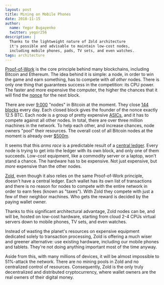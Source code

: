 ```yaml
---
layout: post
title: Mining on Mobile Phones
date: 2018-11-15
author:
  name: Yegor Bugayenko
  twitter: yegor256
description: |
  Thanks to the lightweight nature of Zold architecture
  it's possible and advisable to maintain low-cost nodes,
  including mobile phones, pads, TV sets, and even watches.
tags: architecture
---
```


[Proof-of-Work](https://en.wikipedia.org/wiki/Proof-of-work_system)
is the core principle behind many blockchains, including
Bitcoin and Ethereum. The idea behind it is simple: a node, in order to
win the game and earn something, has to compete with _all other_ nodes.
There is only one thing that guarantees success in the competition: its
CPU power. The faster and more expensive the computer, the higher
the chances that it will find the [nonce](https://en.bitcoin.it/wiki/Nonce) for the next block.

<!--more-->

There are over [9,000](https://coin.dance/nodes) "nodes" in Bitcoin at the moment.
They close [144 blocks](https://www.bitcoinmining.com/what-is-the-bitcoin-block-reward/)
every day. Each closed block gives the founder of the nonce exactly 12.5 BTC.
Each node is a group of pretty expensive [ASICs](https://en.wikipedia.org/wiki/Application-specific_integrated_circuit),
and it has to compete against all other nodes. In total, there are over three million
machines in the network. To help each other,
and increase chances, node owners "pool" their resources. The overall
cost of all Bitcoin nodes at the moment is already over
[$500m](https://www.reddit.com/r/Bitcoin/comments/5zxn7c/what_is_the_total_cost_of_all_the_bitcoin_mining/).

It seems that this _arms race_ is a predictable result of a
[central ledger](https://www.coindesk.com/edward-snowden-public-ledger-is-bitcoins-big-flaw).
Every node is trying to get into the ledger with its own block, and only
one of them succeeds. Low-cost equipment, like a commodity server
or a laptop, won't stand a chance. The hardware has to be expensive. Not just
expensive, but _more_ expensive than the other nodes.

[Zold](https://www.zold.io), even though it also relies on the same Proof-of-Work principle, doesn't
have a central ledger. Each wallet has its own list of transactions and there
is no reason for nodes to compete with the entire network in order to earn
fees (known as "taxes"). With Zold they compete with just a few
of their neighbor machines. Who gets the reward is decided by the paying
wallet owner.

Thanks to this significant architectural advantage, Zold nodes can be, and will
be, hosted on low-cost hardware, starting from cloud 2-4 CPUs virtual servers
down to mobile phones, TV sets, and even watches.

Instead of wasting the planet's resources on expensive equipment dedicated solely
to transaction processing, Zold is offering a much wiser and greener alternative:
use existing hardware, including our mobile phones and tablets. They're not doing
anything important most of the time anyway.

Aside from this, with many millions of
devices, it will be almost impossible to 51%-attack the network.
There are no mining pools in Zold and no centralized control of resources.
Consequently, Zold is the only truly decentralized and distributed cryptocurrency,
where wallet owners are the real owners of their digital money.
